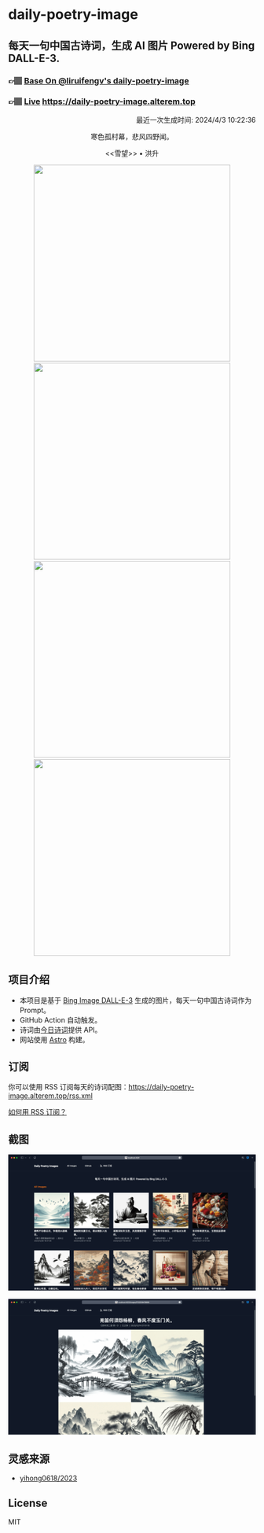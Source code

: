 
# daily-poetry-image

## 每天一句中国古诗词，生成 AI 图片 Powered by Bing DALL-E-3.

### 👉🏽 [Base On @liruifengv's daily-poetry-image](https://github.com/liruifengv/daily-poetry-image)

### 👉🏽 [Live](https://daily-poetry-image.alterem.top/) https://daily-poetry-image.alterem.top

<p align="right">
  最近一次生成时间: 2024/4/3 10:22:36
</p>
<p align="center">
寒色孤村幕，悲风四野闻。
</p>
<p align="center">
<<雪望>> • 洪升
</p>
<p align="center">
<img src="https://tse3.mm.bing.net/th/id/OIG3.ZtcJjYZobid4KUVe5fEQ" height="400" width="400" />
<img src="https://tse2.mm.bing.net/th/id/OIG3.RN62GgNHfwLr7q6SLfbU" height="400" width="400" />
<img src="https://tse3.mm.bing.net/th/id/OIG3.OjcmSjg6dnPy2RqhtKDD" height="400" width="400" />
<img src="https://tse3.mm.bing.net/th/id/OIG3.blED4ohDLKigLhtKKG2z" height="400" width="400" />
</p>

## 项目介绍

-   本项目是基于 [Bing Image DALL-E-3](https://www.bing.com/images/create) 生成的图片，每天一句中国古诗词作为 Prompt。
-   GitHub Action 自动触发。
-   诗词由[今日诗词](https://www.jinrishici.com/)提供 API。
-   网站使用 [Astro](https://astro.build) 构建。

## 订阅

你可以使用 RSS 订阅每天的诗词配图：https://daily-poetry-image.alterem.top/rss.xml

[如何用 RSS 订阅？](https://zhuanlan.zhihu.com/p/55026716)

## 截图

![图片列表](./screenshots/Snipaste_2023-12-28_21-00-26.png)

![图片详情](./screenshots/Snipaste_2023-12-28_21-00-53.png)

## 灵感来源

-   [yihong0618/2023](https://github.com/yihong0618/2023)

## License

MIT

